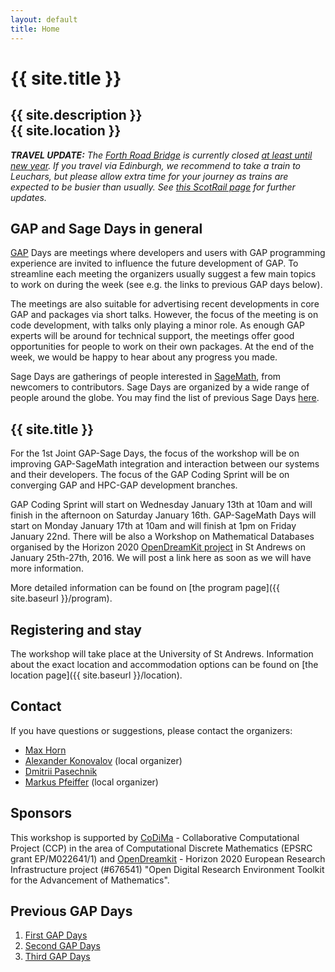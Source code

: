 ```yaml
---
layout: default
title: Home
---
```


# {{ site.title }}
## {{ site.description }}<br> {{ site.location }}

_**TRAVEL UPDATE:** The [Forth Road Bridge](https://www.forthroadbridge.org/) is currently closed 
[at least until new year](http://www.bbc.co.uk/news/uk-scotland-35001277). 
If you travel via Edinburgh, we recommend to take a train to Leuchars, but please
allow extra time for your journey as trains are expected to be busier than usually.
See [this ScotRail page](http://www.scotrail.co.uk/frb) for further updates._

## GAP and Sage Days in general

[GAP](http://www.gap-system.org/) Days are meetings where developers and users
with GAP programming experience are invited to influence the future
development of GAP. To streamline each meeting the organizers usually suggest a few
main topics to work on during the week (see e.g. the links to previous GAP days below).

The meetings are also suitable for advertising recent developments in core GAP
and packages via short talks. However, the focus of the meeting is on code
development, with talks only playing a minor role.
As enough GAP experts will be around for technical support, the
meetings offer good opportunities for people to work on their own
packages. At the end of the week, we would be happy to hear about any progress you made.

Sage Days are gatherings of people interested in [SageMath](http://www.sagemath.org/), 
from newcomers to contributors. Sage Days are organized by a wide range of people around 
the globe. You may find the list of previous Sage Days [here](http://wiki.sagemath.org/Workshops).

## {{ site.title }}

For the 1st Joint GAP-Sage Days, the focus of the workshop will be on improving GAP-SageMath integration 
and interaction between our systems and their developers. The focus of the
GAP Coding Sprint will be on converging GAP and HPC-GAP development branches.

GAP Coding Sprint will start on Wednesday January 13th at 10am and will finish in the afternoon on Saturday January 16th.
GAP-SageMath Days will start on Monday January 17th at 10am and will finish at 1pm on Friday January 22nd.
There will be also a Workshop on Mathematical Databases organised by the Horizon 2020 [OpenDreamKit project](http://opendreamkit.org/) in St Andrews on January 25th-27th, 2016. We will post a link here as soon as we will have more information.

More detailed information can be found on [the program page]({{ site.baseurl }}/program).

## Registering and stay

The workshop will take place at the University of St Andrews. Information about the
exact location and accommodation options
can be found on [the location page]({{ site.baseurl }}/location).

## <a name="contact"></a> Contact

If you have questions or suggestions, please contact the organizers:

* [Max Horn](mailto:max.horn@math.uni-giessen.de)
* [Alexander Konovalov](mailto:alexander.konovalov@st-andrews.ac.uk) (local organizer)
* [Dmitrii Pasechnik](mailto:dmitrii.pasechnik@cs.ox.ac.uk)
* [Markus Pfeiffer](mailto:markus.pfeiffer@st-andrews.ac.uk) (local organizer)


## Sponsors

This workshop is supported by [CoDiMa](http://www.codima.ac.uk/) - Collaborative Computational Project (CCP) 
in the area of Computational Discrete Mathematics (EPSRC grant EP/M022641/1) and 
[OpenDreamkit](http://opendreamkit.org/) - Horizon 2020 European Research Infrastructure project (#676541) 
"Open Digital Research Environment Toolkit for the Advancement of Mathematics".

## Previous GAP Days

1.  <a href="http://gapdays2014.coxeter.de/">First GAP Days</a>
2.  <a href="/gapdays2015-spring/">Second GAP Days</a>
3.  <a href="/gapdays2015-fall/">Third GAP Days</a>
